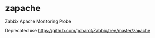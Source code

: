 # zapache
Zabbix Apache Monitoring Probe


Deprecated use https://github.com/gcharot/Zabbix/tree/master/zapache
